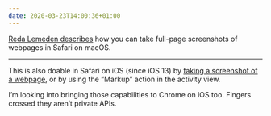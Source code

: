 ```yaml
---
date: 2020-03-23T14:00:36+01:00
---
```


[Reda Lemeden describes](https://redalemeden.com/microblog/post-1584954517771) how you can take full-page screenshots of webpages in Safari on macOS.

***

This is also doable in Safari on iOS (since iOS 13) by [taking a screenshot of a webpage](https://osxdaily.com/2020/02/06/how-take-fullpage-screenshots-safari-iphone-ipad/), or by using the “Markup” action in the activity view.

I’m looking into bringing those capabilities to Chrome on iOS too. Fingers crossed they aren’t private APIs.